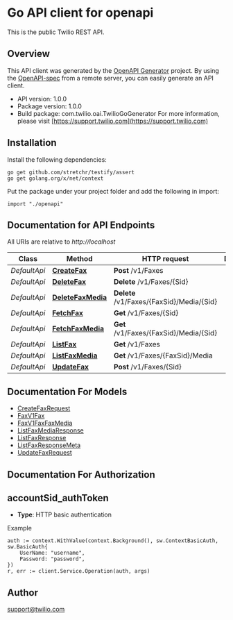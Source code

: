 # Go API client for openapi

This is the public Twilio REST API.

## Overview
This API client was generated by the [OpenAPI Generator](https://openapi-generator.tech) project.  By using the [OpenAPI-spec](https://www.openapis.org/) from a remote server, you can easily generate an API client.

- API version: 1.0.0
- Package version: 1.0.0
- Build package: com.twilio.oai.TwilioGoGenerator
For more information, please visit [https://support.twilio.com](https://support.twilio.com)

## Installation

Install the following dependencies:

```shell
go get github.com/stretchr/testify/assert
go get golang.org/x/net/context
```

Put the package under your project folder and add the following in import:

```golang
import "./openapi"
```

## Documentation for API Endpoints

All URIs are relative to *http://localhost*

Class | Method | HTTP request | Description
------------ | ------------- | ------------- | -------------
*DefaultApi* | [**CreateFax**](docs/DefaultApi.md#createfax) | **Post** /v1/Faxes | 
*DefaultApi* | [**DeleteFax**](docs/DefaultApi.md#deletefax) | **Delete** /v1/Faxes/{Sid} | 
*DefaultApi* | [**DeleteFaxMedia**](docs/DefaultApi.md#deletefaxmedia) | **Delete** /v1/Faxes/{FaxSid}/Media/{Sid} | 
*DefaultApi* | [**FetchFax**](docs/DefaultApi.md#fetchfax) | **Get** /v1/Faxes/{Sid} | 
*DefaultApi* | [**FetchFaxMedia**](docs/DefaultApi.md#fetchfaxmedia) | **Get** /v1/Faxes/{FaxSid}/Media/{Sid} | 
*DefaultApi* | [**ListFax**](docs/DefaultApi.md#listfax) | **Get** /v1/Faxes | 
*DefaultApi* | [**ListFaxMedia**](docs/DefaultApi.md#listfaxmedia) | **Get** /v1/Faxes/{FaxSid}/Media | 
*DefaultApi* | [**UpdateFax**](docs/DefaultApi.md#updatefax) | **Post** /v1/Faxes/{Sid} | 


## Documentation For Models

 - [CreateFaxRequest](docs/CreateFaxRequest.md)
 - [FaxV1Fax](docs/FaxV1Fax.md)
 - [FaxV1FaxFaxMedia](docs/FaxV1FaxFaxMedia.md)
 - [ListFaxMediaResponse](docs/ListFaxMediaResponse.md)
 - [ListFaxResponse](docs/ListFaxResponse.md)
 - [ListFaxResponseMeta](docs/ListFaxResponseMeta.md)
 - [UpdateFaxRequest](docs/UpdateFaxRequest.md)


## Documentation For Authorization



## accountSid_authToken

- **Type**: HTTP basic authentication

Example

```golang
auth := context.WithValue(context.Background(), sw.ContextBasicAuth, sw.BasicAuth{
    UserName: "username",
    Password: "password",
})
r, err := client.Service.Operation(auth, args)
```


## Author

support@twilio.com

